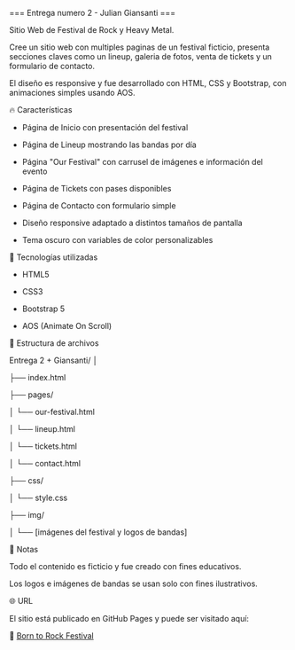 === Entrega numero 2 - Julian Giansanti ===

Sitio Web de Festival de Rock y Heavy Metal.

Cree un sitio web con multiples paginas de un festival ficticio, presenta secciones claves como un lineup, galeria de fotos, venta de tickets y un formulario de contacto.

El diseño es responsive y fue desarrollado con HTML, CSS y Bootstrap, con animaciones simples usando AOS.

🔥 Características

- Página de Inicio con presentación del festival

- Página de Lineup mostrando las bandas por día

- Página "Our Festival" con carrusel de imágenes e información del evento

- Página de Tickets con pases disponibles

- Página de Contacto con formulario simple

- Diseño responsive adaptado a distintos tamaños de pantalla

- Tema oscuro con variables de color personalizables

🚀 Tecnologías utilizadas

- HTML5

- CSS3

- Bootstrap 5

- AOS (Animate On Scroll)

📂 Estructura de archivos

Entrega 2 + Giansanti/
│

├── index.html

├── pages/

│ └── our-festival.html

│ └── lineup.html

│ └── tickets.html

│ └── contact.html

├── css/

│ └── style.css

├── img/

│ └── [imágenes del festival y logos de bandas]

📌 Notas

Todo el contenido es ficticio y fue creado con fines educativos.

Los logos e imágenes de bandas se usan solo con fines ilustrativos.

🌐 URL

El sitio está publicado en GitHub Pages y puede ser visitado aquí:

🔗 [Born to Rock Festival](https://juliangiansanti7.github.io/Entrega-2_Giansanti/)
